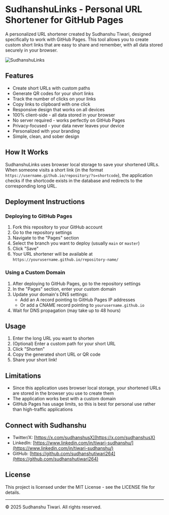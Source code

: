 # SudhanshuLinks - Personal URL Shortener for GitHub Pages

A personalized URL shortener created by Sudhanshu Tiwari, designed specifically to work with GitHub Pages. This tool allows you to create custom short links that are easy to share and remember, with all data stored securely in your browser.

![SudhanshuLinks](https://via.placeholder.com/800x400?text=SudhanshuLinks)

## Features

- Create short URLs with custom paths
- Generate QR codes for your short links
- Track the number of clicks on your links
- Copy links to clipboard with one click
- Responsive design that works on all devices
- 100% client-side - all data stored in your browser
- No server required - works perfectly on GitHub Pages
- Privacy-focused - your data never leaves your device
- Personalized with your branding
- Simple, clean, and sober design

## How It Works

SudhanshuLinks uses browser local storage to save your shortened URLs. When someone visits a short link (in the format `https://username.github.io/repository/?s=shortcode`), the application checks if the shortcode exists in the database and redirects to the corresponding long URL.

## Deployment Instructions

### Deploying to GitHub Pages

1. Fork this repository to your GitHub account
2. Go to the repository settings
3. Navigate to the "Pages" section
4. Select the branch you want to deploy (usually `main` or `master`)
5. Click "Save"
6. Your URL shortener will be available at `https://yourusername.github.io/repository-name/`

### Using a Custom Domain

1. After deploying to GitHub Pages, go to the repository settings
2. In the "Pages" section, enter your custom domain
3. Update your domain's DNS settings:
   - Add an A record pointing to GitHub Pages IP addresses
   - Or add a CNAME record pointing to `yourusername.github.io`
4. Wait for DNS propagation (may take up to 48 hours)

## Usage

1. Enter the long URL you want to shorten
2. (Optional) Enter a custom path for your short URL
3. Click "Shorten"
4. Copy the generated short URL or QR code
5. Share your short link!

## Limitations

- Since this application uses browser local storage, your shortened URLs are stored in the browser you use to create them
- The application works best with a custom domain
- GitHub Pages has usage limits, so this is best for personal use rather than high-traffic applications

## Connect with Sudhanshu

- Twitter/X: [https://x.com/sudhanshusX](https://x.com/sudhanshusX)
- LinkedIn: [https://www.linkedin.com/in/tiwari-sudhanshu/](https://www.linkedin.com/in/tiwari-sudhanshu/)
- GitHub: [https://github.com/sudhanshutiwari264](https://github.com/sudhanshutiwari264)

## License

This project is licensed under the MIT License - see the LICENSE file for details.

---

© 2025 Sudhanshu Tiwari. All rights reserved.